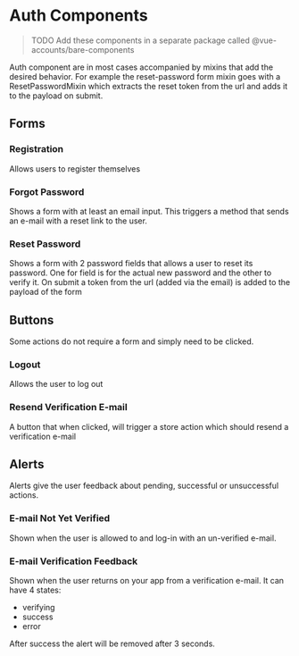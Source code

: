 # Auth Components

> TODO Add these components in a separate package called @vue-accounts/bare-components


Auth component are in most cases accompanied by mixins that add the desired behavior. For 
example the reset-password form mixin goes with a ResetPasswordMixin which extracts the reset token 
from the url and adds it to the payload on submit.

## Forms

### Registration
Allows users to register themselves

### Forgot Password
Shows a form with at least an email input. This triggers a method that sends an e-mail with 
a reset link to the user. 

### Reset Password
Shows a form with 2 password fields that allows a user to reset its password. 
One for field is for the actual new password and the other to verify it. On submit 
a token from the url (added via the email) is added to the payload of the form

## Buttons
Some actions do not require a form and simply need to be clicked.

### Logout
Allows the user to log out

### Resend Verification E-mail
A button that when clicked, will trigger a store action which should resend a verification e-mail

## Alerts
Alerts give the user feedback about pending, successful or unsuccessful actions. 

### E-mail Not Yet Verified

Shown when the user is allowed to and log-in with an un-verified e-mail.

### E-mail Verification Feedback

Shown when the user returns on your app from a verification e-mail. It can have 4 states:

- verifying
- success
- error

After success the alert will be removed after 3 seconds.
